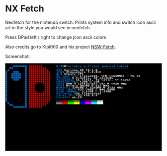 # NX Fetch

Neofetch for the nintendo switch. Prints system info and switch icon ascii art in the style you would see in neofetch.

Press DPad left / right to change jcon ascii colors

Also credits go to Kipi000 and his project [NSW-Fetch](https://github.com/Kipi000/NSW-Fetch).

Screenshot:

![Screenshot](screen.jpg)